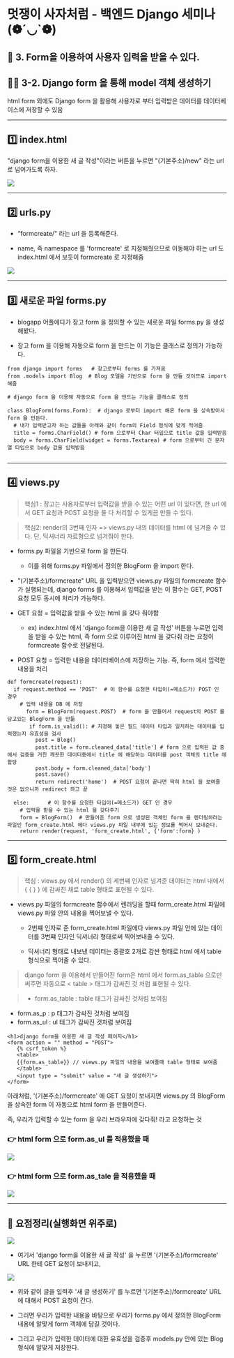 
# 멋쟁이 사자처럼 - 백엔드 Django 세미나 (❁´◡`❁)

## 📌 3. Form을 이용하여 사용자 입력을 받을 수 있다.


## 🧙‍♂️ 3-2. Django form 을 통해 model 객체 생성하기

html form 외에도 Django form 을 활용해 사용자로 부터 입력받은 데이터를 데이터베이스에 저장할 수 있음

---

## 1️⃣ index.html 

"django form을 이용한 새 글 작성"이라는 버튼을 누르면
"(기본주소)/new" 라는 url 로 넘어가도록 하자.

![](https://velog.velcdn.com/images/msung99/post/40829167-47d8-42eb-b7cb-bc69627d8deb/image.png)

---

## 2️⃣ urls.py

- "formcreate/" 라는 url 을 등록해준다. 

- name, 즉 namespace 를 'formcreate' 로 지정해줬으므로 이동해야 하는 url 도 index.html 에서 보듯이 formcreate 로 지정해줌

![](https://velog.velcdn.com/images/msung99/post/b8b56fac-2cf6-4288-86e3-47e6087a3299/image.png)

---

## 3️⃣ 새로운 파일 forms.py
 
- blogapp 어플에다가 장고 form 을 정의할 수 있는 새로운 파일 forms.py 을 생성해봤다.

- 장고 form 을 이용해 자동으로 form 을 만드는 이 기능은 클래스로 정의가 가능하다. 

~~~
from django import forms   # 장고로부터 forms 를 가져옴
from .models import Blog  # Blog 모델을 기반으로 form 을 만들 것이므로 import 해줌

# django form 을 이용해 자동으로 form 을 만드는 기능을 클래스로 정의

class BlogForm(forms.Form):  # django 로부터 import 해온 form 을 상속받아서 form 을 만든다.
  # 내가 입력받고자 하는 값들을 아래와 같이 form의 Field 형식에 맞게 적어줌
  title = forms.CharField() # form 으로부터 Char 터입으로 title 값을 입력받음
  body = forms.CharField(widget = forms.Textarea) # form 으로부터 긴 문자열 타입으로 body 값을 입력받음
  
~~~

---

## 4️⃣ views.py

> 핵심1 : 장고는 사용자로부터 입력값을 받을 수 있는 어떤 url 이 있다면, 한 url 에서 GET 요청과 POST 요청을 둘 다 처리할 수 있게끔 만들 수 있다.

> 핵심2: render의 3번째 인자 => views.py 내의 데이터를 html 에 넘겨줄 수 있다. 단, 딕셔너리 자료형으로 넘겨줘야 한다.

- forms.py 파일을 기반으로 form 을 만든다.
    - 이를 위해 forms.py 파일에서 정의한 BlogForm 을 import 한다.
    

- "(기본주소)/formcreate" URL 을 입력받으면 views.py 파일의 
formcreate 함수가 실행되는데, django forms 를 이용해서 입력값을 받는 이 함수는 GET, POST 요청 모두 동시에 처리가 가능하다.  
 
 
 
 - GET 요청 = 입력값을 받을 수 있는 html 을 갖다 줘야함
   
   -  ex) index.html 에서 'django form을 이용한 새 글 작성' 버튼을 누르면 입력을 받을 수 있는 html, 즉 form 으로 이루어진 html 을 갖다줘 라는 요청이 formcreate 함수로 전달된다.
   
 - POST 요청 = 입력한 내용을 데이터베이스에 저장하는 기능. 즉, form 에서 입력한 내용을 처리
 
~~~
def formcreate(request):
  if request.method == 'POST'  # 이 함수를 요청한 타입이(=메소드가) POST 인 경우
    # 입력 내용을 DB 에 저장
      form = BlogForm(request.POST)  # form 을 만들어서 request의 POST 를 담고있는 BlogForm 을 만듦
       if form.is_valid(): # 지정해 놓은 필드 데이터 타입과 일치하는 데이터를 입력했는지 유효성을 검사 
         post = Blog()
         post.title = form.cleaned_data['title'] # form 으로 입력된 값 중에서 검증을 거친 깨끗한 데이터중에서 title 에 해당하는 데이터를 post 객체의 title 에 할당 
         post.body = form.cleaned_data['body']
         post.save()
         return redirect('home')  # POST 요청이 끝나면 딱히 html 을 보여줄 것은 없으니까 redirect 하고 끝
      
  else:      # 이 함수를 요청한 타입이(=메소드가) GET 인 경우
    # 입력을 받을 수 있는 html 을 갖다주기
    form = BlogForm()  # 만들어준 form 으로 생성된 객체인 form 을 렌더링하려는 파일인 form_create.html 에다 views.py 파일 내부에 있는 정보를 찍어서 보내준다. 
    return render(request, 'form_create.html', {'form':form} )
~~~

---

## 5️⃣ form_create.html 

> 핵심 : views.py 에서 render() 의 세번쨰 인자로 넘겨준 데이터는 html 내에서 { { } } 에 감싸진 채로 table 형태로 표현될 수 있다.



- views.py 파일의 formcreate 함수에서 렌러딩을 할때 form_create.html 파일에 views.py 파일 안의 내용을 찍어보낼 수 있다.

   - 2번쨰 인자로 준 form_create.html 파일에다 views.py 파일 안에 있는 데이터를 3번쨰 인자인 딕셔너리 형태로써 찍어보내줄 수 있다.
 
   - 딕셔너리 형태로 내보낸 데이터는 중괄호 2개로 감싼 형태로 html 에서 table 형식으로 찍어줄 수 있다.
   
> django form 을 이용해서 만들어진 form은 html 에서 form.as_table 으로만 써주면 자동으로 < table > 태그가 감싸진 것 처럼 표현될 수 있다.

>- form.as_table : table 태그가 감싸진 것처럼 보여짐
- form.as_p : p 태그가 감싸진 것처럼 보여짐
- form.as_ul : ul 태그가 감싸진 것처럼 보여짐

~~~
<h1>django form을 이용한 새 글 작성 페이지</h1>
<form action = "" method = "POST">
   {% csrf_token %}
   <table>
   {{form.as_table}} // views.py 파일의 내용을 보여줄때 table 형태로 보여줌
   </table>
   <input type = "submit" value = "새 글 생성하기">
</form>
~~~

아래처럼, '(기본주소)/formcreate' 에 GET 요청이 보내지면 views.py 의 BlogForm 을 상속한 form 이 자동으로 html form 을 만들어준다.

즉, 우리가 입력할 수 있는 form 을 우리 브라우저에 갖다줘! 라고 요청하는 것

### 👉 html form 으로 form.as_ul 를 적용했을 때
![](https://velog.velcdn.com/images/msung99/post/3f179fa4-4791-49cb-98d0-2f933956fd34/image.png)


### 👉 html form 으로 form.as_tale 을 적용했을 때

![](https://velog.velcdn.com/images/msung99/post/20a68cce-52e9-4247-8a89-0b220b3f4a58/image.png)


---

## 🎁 요점정리(실행화면 위주로)

![](https://velog.velcdn.com/images/msung99/post/bdefc01c-f5f1-40e7-a705-c5af71f462ef/image.png)

- 여기서 'django form을 이용한 새 글 작성' 을 누르면 '(기본주소)/formcreate' URL 한테 GET 요청이 보내지고,

![](https://velog.velcdn.com/images/msung99/post/076e4930-ca2a-4878-8658-d43faff64535/image.png)

- 위와 같이 글을 입력후 '새 글 생성하기' 를 누르면 
'(기본주소)/formcreate' URL 에 대해서 POST 요청이 간다.

- 그러면 우리가 입력한 내용을 바탕으로 우리가 forms.py 에서 정의한 BlogForm 내용에 알맞게 form 객체에 담길 것이다.

- 그리고 우리가 입력한 데이터에 대한 유효성을 검증후 models.py 안에 있는 Blog 형식에 알맞게 저장한다. 


